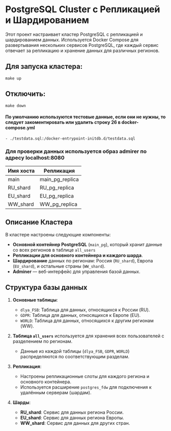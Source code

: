 # PostgreSQL Cluster с Репликацией и Шардированием

Этот проект настраивает кластер PostgreSQL с репликацией и шардированием данных. Используется Docker Compose для развертывания нескольких сервисов PostgreSQL, где каждый сервис отвечает за репликацию и хранение данных для различных регионов.

## Для запуска кластера:
`
make up
`
## Отключить:
`
make down
`

#### По умолчанию используются тестовые данные, если они не нужны, то следует закоментировать или удалить строку 26 в docker-compose.yml
`
      - ./testdata.sql:/docker-entrypoint-initdb.d/testdata.sql
`

### Для проверки данных используется образ admirer по адресу localhost:8080
| Имя хоста       | Репликация         |
|-----------------|--------------------|
| main            | main_pg_replica    |
| RU_shard        | RU_pg_replica      |
| EU_shard        | EU_pg_replica      |
| WW_shard        | WW_pg_replica      |


## Описание Кластера

В кластере настроены следующие компоненты:

- **Основной контейнер PostgreSQL** (`main_pg`), который хранит данные со всех регионов в таблице `all_users`
- **Репликации для основного контейнера и каждого шарда**.
- **Шардирование** данных по регионам: Россия (`RU_shard`), Европа (`EU_shard`), и остальные страны (`WW_shard`).
- **Adminer** — веб-интерфейс для управления базой данных.

## Структура базы данных

1. **Основные таблицы**:
    - `dlya_FSB`: Таблица для данных, относящихся к России (RU).
    - `GDPR`: Таблица для данных, относящихся к Европе (EU).
    - `WORLD`: Таблица для данных, относящихся к другим регионам (WW).

2. **Таблица `all_users`** используется для хранения всех пользователей с разделением по регионам.
   - Данные из каждой таблицы (`dlya_FSB`, `GDPR`, `WORLD`) распределяются по соответствующим разделам.

3. **Репликация**:
    - Настроены репликационные слоты для каждого региона и основного контейнера.
    - Используется расширение `postgres_fdw` для подключения к удалённым серверам (шардам).

4. **Шарды**:
    - **RU_shard**: Сервис для данных региона России.
    - **EU_shard**: Сервис для данных региона Европы.
    - **WW_shard**: Сервис для данных для других стран.
